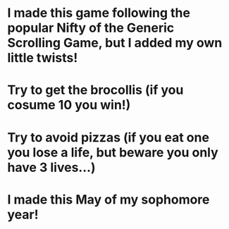 # I made this game following the popular Nifty of the Generic Scrolling Game, but I added my own little twists!
# Try to get the brocollis (if you cosume 10 you win!)
# Try to avoid pizzas (if you eat one you lose a life, but beware you only have 3 lives...)
# I made this May of my sophomore year!
